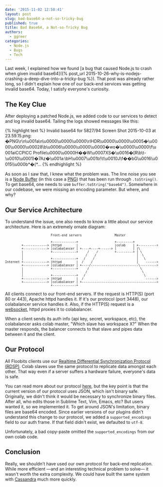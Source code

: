 ```yaml
---
date: '2015-11-02 12:58:41'
layout: post
slug: bad-base64-a-not-so-tricky-bug
published: true
title: Bad Base64, a Not-so-Tricky Bug
authors:
  - ggreer
categories:
  - Node.js
  - Bugs
  - Tech
---
```


Last week, I explained how we found [a bug that caused Node.js to crash when given invalid base64]({% post_url 2015-10-26-why-is-nodejs-crashing-a-deep-dive-into-a-tricky-bug %}). That post was already rather long, so I didn't explain how one of our back-end services was getting invalid base64. Today, I satisfy everyone's curiosity.


## The Key Clue

After deploying a patched Node.js, we added code to our services to detect and log invalid base64. Tailing the logs showed messages like this:

{% highlight text %}
Invalid base64 for 5827/94 Screen Shot 2015-10-03 at 23.59.15.png:
�PNG\r\n\u001a\n\u0000\u0000\u0000\rIHDR\u0000\u0000\u0005�\u0000\u0000\u00028\b\u0006\u0000\u0000\u0000�wo�\u0000\u0000\f\u001aiCCPICC Profile\u0000\u0000H��W\u0007XS�\u0016�[R\b\t-\u0010\u0001)�7Az�\u001a:\bH\u0007\u001b!\t\u0010J\f��bG\u0016\u0015\\\u000b\*�(\*...
{% endhighlight %}

As soon as I saw that, I knew what the problem was. The line noise you see is a [Node Buffer](https://nodejs.org/api/buffer.html) (in this case a [PNG](https://en.wikipedia.org/wiki/Portable_Network_Graphics)) that has been run through `.toString()`. To get base64, one needs to use `buffer.toString("base64")`. Somewhere in our codebase, we were missing an encoding parameter. But where, and why?


## Our Service Architecture

To understand the issue, one also needs to know a little about our service architecture. Here is an extremely ornate diagram:

<pre style="font-size: 10px; overflow-wrap: none;">
                         Front-end servers                  Master                   Back-end servers

                         +-------------+                    +---------+              +--------+
         +-------------> |httpd        |                    |colab    | +----------> |colab   | <-----+
         +-------------> |colabalancer | +----+----+------> |         | |\           |        |       |
         |               +-------------+     /    /         +---------+ | \          +--------+       |
         |                                  /    /                      |  \                          |
         |               +-------------+   /    /                       |   \        +--------+       |
Internet +-------------> |httpd        |  /    /                        |    ------> |colab   | <-----+
         +-------------> |colabalancer | +----/--------------------------\---------> |        |       |
         |               +-------------+     /                            \          +--------+       |
         |                                  /                              \                          |
         |               +-------------+   /                                \        +--------+       |
         +-------------> |httpd        |  /                                  ------> |colab   | <-----+
         +-------------> |colabalancer | +-----------------------------------------> |        |
                         +-------------+                                             +--------+
</pre>

All clients connect to our front-end servers. If the request is HTTP(S) (port 80 or 443), Apache httpd handles it. If it's our protocol (port 3448), our colabalancer service handles it. Also, if the HTTP(S) request is a [websocket](https://en.wikipedia.org/wiki/WebSocket), httpd proxies it to colabalancer.

When a client sends its auth info (api key, secret, workspace, etc), the colabalancer asks colab master, "Which slave has workspace X?" When the master responds, the balancer connects to that slave and pipes data between it and the client.


## Our Protocol

All Floobits clients use our [Realtime Differential Synchronization Protocol (RDSP)](https://floobits.com/protocol). Colab slaves use the same protocol to replicate data amongst each other. That way even if a server suffers a hardware failure, everyone's data is safe.

You can read more about our protocol [here](https://floobits.com/protocol), but the key point is that the current version of our protocol uses JSON, which isn't binary safe. Originally, we didn't think it would be necessary to synchronize binary files. After all, who edits those in Sublime Text, Vim, Emacs, etc? But users wanted it, so we implemented it. To get around JSON's limitation, binary files are base64 encoded. Since earlier versions of our plugins didn't understand this change to our protocol, we added a `supported_encodings` field to our auth frame. If that field didn't exist, we defaulted to `utf-8`.

Unfortunately, a bad copy-paste omitted the `supported_encodings` from our own colab code.


## Conclusion

Really, we shouldn't have used our own protocol for back-end replication. While more efficient —and an interesting technical problem to solve— it wasn't worth the extra complexity. We could have built the same system with [Cassandra](http://cassandra.apache.org/) much more quickly.
